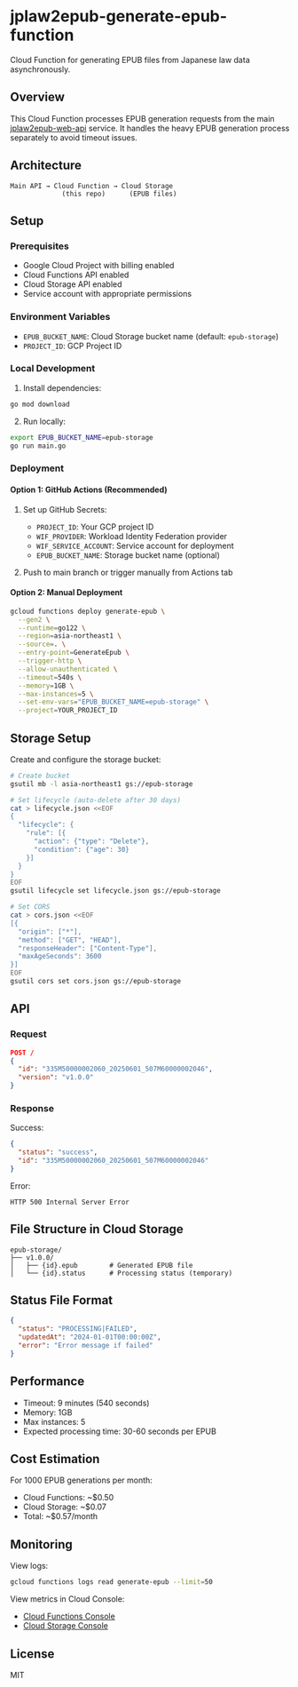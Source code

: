 # jplaw2epub-generate-epub-function

Cloud Function for generating EPUB files from Japanese law data asynchronously.

## Overview

This Cloud Function processes EPUB generation requests from the main [jplaw2epub-web-api](https://github.com/ngs/jplaw2epub-web-api) service. It handles the heavy EPUB generation process separately to avoid timeout issues.

## Architecture

```
Main API → Cloud Function → Cloud Storage
             (this repo)      (EPUB files)
```

## Setup

### Prerequisites

- Google Cloud Project with billing enabled
- Cloud Functions API enabled
- Cloud Storage API enabled
- Service account with appropriate permissions

### Environment Variables

- `EPUB_BUCKET_NAME`: Cloud Storage bucket name (default: `epub-storage`)
- `PROJECT_ID`: GCP Project ID

### Local Development

1. Install dependencies:
```bash
go mod download
```

2. Run locally:
```bash
export EPUB_BUCKET_NAME=epub-storage
go run main.go
```

### Deployment

#### Option 1: GitHub Actions (Recommended)

1. Set up GitHub Secrets:
   - `PROJECT_ID`: Your GCP project ID
   - `WIF_PROVIDER`: Workload Identity Federation provider
   - `WIF_SERVICE_ACCOUNT`: Service account for deployment
   - `EPUB_BUCKET_NAME`: Storage bucket name (optional)

2. Push to main branch or trigger manually from Actions tab

#### Option 2: Manual Deployment

```bash
gcloud functions deploy generate-epub \
  --gen2 \
  --runtime=go122 \
  --region=asia-northeast1 \
  --source=. \
  --entry-point=GenerateEpub \
  --trigger-http \
  --allow-unauthenticated \
  --timeout=540s \
  --memory=1GB \
  --max-instances=5 \
  --set-env-vars="EPUB_BUCKET_NAME=epub-storage" \
  --project=YOUR_PROJECT_ID
```

## Storage Setup

Create and configure the storage bucket:

```bash
# Create bucket
gsutil mb -l asia-northeast1 gs://epub-storage

# Set lifecycle (auto-delete after 30 days)
cat > lifecycle.json <<EOF
{
  "lifecycle": {
    "rule": [{
      "action": {"type": "Delete"},
      "condition": {"age": 30}
    }]
  }
}
EOF
gsutil lifecycle set lifecycle.json gs://epub-storage

# Set CORS
cat > cors.json <<EOF
[{
  "origin": ["*"],
  "method": ["GET", "HEAD"],
  "responseHeader": ["Content-Type"],
  "maxAgeSeconds": 3600
}]
EOF
gsutil cors set cors.json gs://epub-storage
```

## API

### Request

```json
POST /
{
  "id": "335M50000002060_20250601_507M60000002046",
  "version": "v1.0.0"
}
```

### Response

Success:
```json
{
  "status": "success",
  "id": "335M50000002060_20250601_507M60000002046"
}
```

Error:
```
HTTP 500 Internal Server Error
```

## File Structure in Cloud Storage

```
epub-storage/
├── v1.0.0/
│   ├── {id}.epub        # Generated EPUB file
│   └── {id}.status      # Processing status (temporary)
```

## Status File Format

```json
{
  "status": "PROCESSING|FAILED",
  "updatedAt": "2024-01-01T00:00:00Z",
  "error": "Error message if failed"
}
```

## Performance

- Timeout: 9 minutes (540 seconds)
- Memory: 1GB
- Max instances: 5
- Expected processing time: 30-60 seconds per EPUB

## Cost Estimation

For 1000 EPUB generations per month:
- Cloud Functions: ~$0.50
- Cloud Storage: ~$0.07
- Total: ~$0.57/month

## Monitoring

View logs:
```bash
gcloud functions logs read generate-epub --limit=50
```

View metrics in Cloud Console:
- [Cloud Functions Console](https://console.cloud.google.com/functions)
- [Cloud Storage Console](https://console.cloud.google.com/storage)

## License

MIT